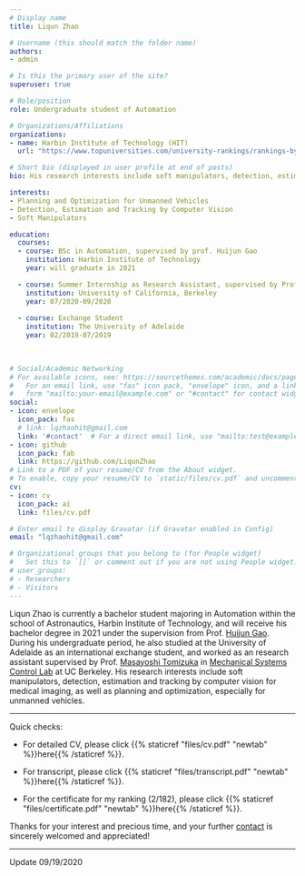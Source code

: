 ```yaml
---
# Display name
title: Liqun Zhao

# Username (this should match the folder name)
authors:
- admin

# Is this the primary user of the site?
superuser: true

# Role/position
role: Undergraduate student of Automation

# Organizations/Affiliations
organizations:
- name: Harbin Institute of Technology (HIT)
  url: "https://www.topuniversities.com/university-rankings/rankings-by-location/mainland-china/2019"

# Short bio (displayed in user profile at end of posts)
bio: His research interests include soft manipulators, detection, estimation and tracking by computer vision for medical imaging, as well as planning and optimization, especially for unmanned vehicles.

interests:
- Planning and Optimization for Unmanned Vehicles
- Detection, Estimation and Tracking by Computer Vision
- Soft Manipulators

education:
  courses:
  - course: BSc in Automation, supervised by prof. Huijun Gao
    institution: Harbin Institute of Technology
    year: will graduate in 2021

  - course: Summer Internship as Research Assistant, supervised by Prof. Masayoshi Tomizuka
    institution: University of California, Berkeley
    year: 07/2020-09/2020
    
  - course: Exchange Student 
    institution: The University of Adelaide
    year: 02/2019-07/2019
    
    

# Social/Academic Networking
# For available icons, see: https://sourcethemes.com/academic/docs/page-builder/#icons
#   For an email link, use "fas" icon pack, "envelope" icon, and a link in the
#   form "mailto:your-email@example.com" or "#contact" for contact widget.
social:
- icon: envelope
  icon_pack: fas
  # link: lqzhaohit@gmail.com
  link: '#contact'  # For a direct email link, use "mailto:test@example.org".
- icon: github
  icon_pack: fab
  link: https://github.com/LiqunZhao
# Link to a PDF of your resume/CV from the About widget.
# To enable, copy your resume/CV to `static/files/cv.pdf` and uncomment the lines below.
cv:
- icon: cv
  icon_pack: ai
  link: files/cv.pdf

# Enter email to display Gravatar (if Gravatar enabled in Config)
email: "lqzhaohit@gmail.com"

# Organizational groups that you belong to (for People widget)
#   Set this to `[]` or comment out if you are not using People widget.
# user_groups:
# - Researchers
# - Visitors
---
```


Liqun Zhao is currently a bachelor student majoring in Automation within the school of Astronautics, Harbin Institute of Technology, and will receive his bachelor degree in 2021 under the supervision from Prof. [Huijun Gao](https://scholar.google.com.hk/citations?user=2DdpHLEAAAAJ&hl=zh-CN). During his undergraduate period, he also studied at the University of Adelaide as an international exchange student, and worked as an research assistant supervised by Prof. [Masayoshi Tomizuka](https://scholar.google.com/citations?user=8m8taGEAAAAJ&hl=zh-CN) in [Mechanical Systems Control Lab](https://msc.berkeley.edu/) at UC Berkeley. His research interests include soft manipulators, detection, estimation and tracking by computer vision for medical imaging, as well as planning and optimization, especially for unmanned vehicles.  

---
Quick checks:

* For detailed CV, please click {{% staticref "files/cv.pdf" "newtab" %}}here{{% /staticref %}}.

* For transcript, please click {{% staticref "files/transcript.pdf" "newtab" %}}here{{% /staticref %}}.

* For the certificate for my ranking (2/182), please click {{% staticref "files/certificate.pdf" "newtab" %}}here{{% /staticref %}}.

Thanks for your interest and precious time, and your further [contact](#contact) is sincerely welcomed and appreciated!

---

Update 09/19/2020
